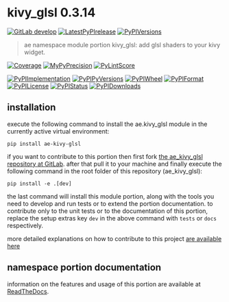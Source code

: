 <!-- THIS FILE IS EXCLUSIVELY MAINTAINED by the project ae.ae V0.3.90 -->
<!-- THIS FILE IS EXCLUSIVELY MAINTAINED by the project aedev.tpl_namespace_root V0.3.12 -->
# kivy_glsl 0.3.14

[![GitLab develop](https://img.shields.io/gitlab/pipeline/ae-group/ae_kivy_glsl/develop?logo=python)](
    https://gitlab.com/ae-group/ae_kivy_glsl)
[![LatestPyPIrelease](
    https://img.shields.io/gitlab/pipeline/ae-group/ae_kivy_glsl/release0.3.13?logo=python)](
    https://gitlab.com/ae-group/ae_kivy_glsl/-/tree/release0.3.13)
[![PyPIVersions](https://img.shields.io/pypi/v/ae_kivy_glsl)](
    https://pypi.org/project/ae-kivy-glsl/#history)

>ae namespace module portion kivy_glsl: add glsl shaders to your kivy widget.

[![Coverage](https://ae-group.gitlab.io/ae_kivy_glsl/coverage.svg)](
    https://ae-group.gitlab.io/ae_kivy_glsl/coverage/index.html)
[![MyPyPrecision](https://ae-group.gitlab.io/ae_kivy_glsl/mypy.svg)](
    https://ae-group.gitlab.io/ae_kivy_glsl/lineprecision.txt)
[![PyLintScore](https://ae-group.gitlab.io/ae_kivy_glsl/pylint.svg)](
    https://ae-group.gitlab.io/ae_kivy_glsl/pylint.log)

[![PyPIImplementation](https://img.shields.io/pypi/implementation/ae_kivy_glsl)](
    https://gitlab.com/ae-group/ae_kivy_glsl/)
[![PyPIPyVersions](https://img.shields.io/pypi/pyversions/ae_kivy_glsl)](
    https://gitlab.com/ae-group/ae_kivy_glsl/)
[![PyPIWheel](https://img.shields.io/pypi/wheel/ae_kivy_glsl)](
    https://gitlab.com/ae-group/ae_kivy_glsl/)
[![PyPIFormat](https://img.shields.io/pypi/format/ae_kivy_glsl)](
    https://pypi.org/project/ae-kivy-glsl/)
[![PyPILicense](https://img.shields.io/pypi/l/ae_kivy_glsl)](
    https://gitlab.com/ae-group/ae_kivy_glsl/-/blob/develop/LICENSE.md)
[![PyPIStatus](https://img.shields.io/pypi/status/ae_kivy_glsl)](
    https://libraries.io/pypi/ae-kivy-glsl)
[![PyPIDownloads](https://img.shields.io/pypi/dm/ae_kivy_glsl)](
    https://pypi.org/project/ae-kivy-glsl/#files)


## installation


execute the following command to install the
ae.kivy_glsl module
in the currently active virtual environment:
 
```shell script
pip install ae-kivy-glsl
```

if you want to contribute to this portion then first fork
[the ae_kivy_glsl repository at GitLab](
https://gitlab.com/ae-group/ae_kivy_glsl "ae.kivy_glsl code repository").
after that pull it to your machine and finally execute the
following command in the root folder of this repository
(ae_kivy_glsl):

```shell script
pip install -e .[dev]
```

the last command will install this module portion, along with the tools you need
to develop and run tests or to extend the portion documentation. to contribute only to the unit tests or to the
documentation of this portion, replace the setup extras key `dev` in the above command with `tests` or `docs`
respectively.

more detailed explanations on how to contribute to this project
[are available here](
https://gitlab.com/ae-group/ae_kivy_glsl/-/blob/develop/CONTRIBUTING.rst)


## namespace portion documentation

information on the features and usage of this portion are available at
[ReadTheDocs](
https://ae.readthedocs.io/en/latest/_autosummary/ae.kivy_glsl.html
"ae_kivy_glsl documentation").
